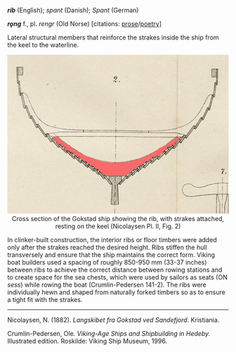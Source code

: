 **_rib_** (English); _spant_ (Danish); _Spant_ (German)

**_rǫng_** f., pl. _rengr_ (Old Norse) [citations: [prose](https://onp.ku.dk/onp/onp.php?o65992)/[poetry](https://lexiconpoeticum.org/m.php?p=lemma&i=69180)]  

  Lateral structural members that reinforce the strakes inside the ship from the keel to the waterline.  

<div align="center">
  
  ![cross section the Gokstad ship with keel, ribs, and strakes](../images/Ribs_00_Gokstad.png)  
  Cross section of the Gokstad ship showing the rib, with strakes attached, resting on the keel (Nicolaysen Pl. II, Fig. 2)

</div>

  In clinker-built construction, the interior ribs or floor timbers were added only after the strakes reached the desired height. Ribs stiffen the hull transversely and ensure that the ship maintains the correct form. Viking boat builders used a spacing of roughly 850-950 mm (33-37  inches) between ribs to achieve the correct distance between rowing stations and to create space for the sea chests, which were used by sailors as seats (ON _sess_) while rowing the boat (Crumlin-Pedersen 141-2). The ribs were individually hewn and shaped from naturally forked timbers so as to ensure a tight fit with the strakes.

---

  Nicolaysen, N. (1882). _Langskibet fra Gokstad ved Sandefjord._ Kristiania.

  Crumlin-Pedersen, Ole. _Viking-Age Ships and Shipbuilding in Hedeby._ Illustrated edition. Roskilde: Viking Ship Museum, 1996.
